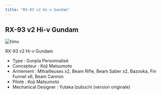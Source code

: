 ```yaml
---
title: "RX-93 v2 Hi-v Gundam"
---
```


RX-93 v2 Hi-v Gundam
--------------------

![hinu](/images/stories/saga/gunplabuilders/mechas/hinu.png)


RX-93 *v*2 Hi-*v* Gundam


- Type : Gunpla Personnalisé  
- Concepteur : Koji Matsumoto  
- Armement : Mitrailleuses x2, Beam Rifle, Beam Saber x2, Bazooka, Fin Funnel x6, Beam Cannon  
- Pilote : Koji Matsumoto  
- Mechanical Designer : Yutaka Izubuchi (version originale)

